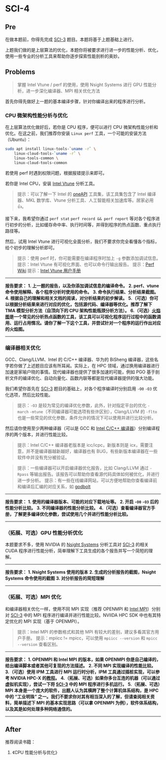 # SCI-4

## Pre

在做本题前，你得先完成 [SCI-3](./sci-3.md) 题目。本题将基于上题基础上进行。

上题我们做的是上层算法的优化，本题你将被要求进行进一步的性能分析、优化，使用一些专业的分析工具来帮助你逐步探索性能剖析的奥妙。

## Problems

> 掌握 Intel Vtune / perf 的使用，使用 Nsight Systems 进行 GPU 性能分析，进一步深化编译器、MPI 相关优化方法

首先你得先做好上一题的基本编译步骤，针对你编译出来的程序进行分析。

### CPU 微架构性能分析与优化

在上层算法优化做好后，若你是 CPU 程序，便可以进行 CPU 微架构性能分析和优化。在这之前，我们推荐你安装 `Linux perf` 工具，一个可能的安装方法（Ubuntu）：

```bash
sudo apt install linux-tools-`uname -r` \
    linux-cloud-tools-`uname -r` \
    linux-tools-common \
    linux-cloud-tools-common
```

若使用 perf 时遇到权限问题，根据报错提示来即可。

若你是 Intel CPU，安装 [Intel Vtune](https://www.intel.com/content/www/us/en/developer/tools/oneapi/vtune-profiler.html) 分析工具。

> 提示：可以了解一下 Intel 的 [oneAPI](https://www.intel.com/content/www/us/en/developer/articles/technical/oneapi-what-is-it.html#gs.0jr7t6) 工具集，该工具集包含了 Intel 编译器、MKL 数学库、Vtune 分析工具、人工智能相关加速库等。居家必用👍。

接下来，我希望你通过 `perf stat` `perf record && perf report` 等对各个程序进行初步的分析，比如缓存命中率、执行时间等，并得到程序的热点函数、重点执行路径等。

然后，试用 Intel Vtune 进行可视化全面分析，我们不要求你完全看懂各个指标，给个初步的理解分析即可。

> 提示：使用 perf 时，你可能需要在编译程序时加上 `-g` 参数添加调试信息。
> 提示：Intel Vtune 有可视化界面、也可以命令行输出报告。
> 提示：[Perf Wiki](https://perf.wiki.kernel.org/index.php/Main_Page)
> 提示：[Intel Vtune 用户手册](https://www.intel.com/content/www/us/en/docs/vtune-profiler/user-guide/2023-0/overview.html)

---

**报告要求：**
**1. 上一题的报告，以及你添加调试信息的编译命令。**
**2. perf、vtune 命令使用解释、各个程序分析时使用的命令。**
**3. 命令执行结果、分析结果截图。**
**4. 根据自己的理解和相关文档的阅读，对分析结果的初步解读。**
**5.（可选）你可以根据分析结果来进行对应的优化，包括源代码、编译器等优化。推荐了解下 TMA 模型分析方法（自顶向下的 CPU 架构性能瓶颈分析方法）。**
**6.（可选）[火焰图](https://github.com/brendangregg/FlameGraph)是一个常见的分析热点函数的工具，该工具可以可视化程序运行过程中的函数调用、运行占用情况。请你了解一下这个工具，并尝试针对一个程序的运行作出对应的火焰图。**

---

### 编译器相关优化

GCC、Clang/LLVM、Intel 的 C/C++ 编译器、华为的 BiSheng 编译器，这些名字若你做了上述题目应该有所耳闻。实际上，在 HPC 领域，通过换用编译器进行加速是家喻户晓的事情。现代编译器也提供了很多加速的可能，例如 PGO 基于剖析文件的编译优化、自动向量化、函数内联等都是现代编译器提供的强大功能。

我们希望你首先在 [SCI-3](./sci-3.md) 题目的基础上，对各个程序编译时分别启用 `-O0` `-O3` 优化选项，然后比较性能。

> 提示：`-O3` 是较为常见的编译优化参数，此外，针对指定平台的优化 `-march` `-mtune`（不同编译器可能选项有些许区别），Clang/LLVM 的 `-flto` 也是一些常见的优化参数，条件允许的情况下可以使用并进行比较分析。

然后请你使用至少两种编译器（可以是 GCC 和 [Intel C/C++ 编译器](https://www.intel.com/content/www/us/en/developer/tools/oneapi/dpc-compiler.html#gs.0jryeg)）分别编译程序的两个版本，并进行性能比较。

> 提示：Intel C/C++ 编译器老版本是 icc/icpc，新版本则是 icx，需要注意，并不是编译器越新越好，编译器也有 BUG，有些新版本编译器在一些软件中并没有充分被验证。

> 提示：一些编译器可以开启编译器优化报告，比如 Clang/LLVM 通过 `-Rpass` 等输出报告。该报告可以帮助你查看源代码具体如何被优化，并进行进一步分析。
> 提示：有一些在线编译网站，可以方便地帮助你查看编译前和编译后汇编的对应关系，如 [godbolt](https://godbolt.org/)

---

**报告要求：**
**1. 使用的编译器版本、可能的对应下载地址等。**
**2. 开启 `-O0` `-O3` 后的性能分析比较。**
**3. 不同编译器的性能分析比较。**
**4.（可选）查看编译器官方手册，了解更多编译优化参数，尝试使用几个并进行性能分析比较。**

---

### （拓展、可选）GPU 性能分析优化

本题要求不多，使用 NVIDIA 的 [Nsight Systems](https://developer.nvidia.com/nsight-systems) 分析工具对 [SCI-3](./sci-3.md) 的相关 CUDA 程序进行性能分析，简单理解下工具生成的各个报告并写一个简短的理解。

---

**报告要求：**
**1. Nsight Systems 使用的版本**
**2. 生成的分析报告的截图，Nsight Systems 命令使用的截图**
**3. 对分析报告的简短理解**

---

### （拓展、可选）MPI 优化

和编译器相关优化一样，使用不同 MPI 实现（推荐 OPENMPI 和 [Intel MPI](https://www.intel.com/content/www/us/en/developer/tools/oneapi/mpi-library.html)）分别对 [SCI-3](./sci-3.md) 中的 MPI 程序进行编译并进行性能比较。NVIIDA HPC SDK 中也有其特定优化的 MPI 实现（基于 OPENMPI）。

> 提示：Intel MPI 的参数格式和其他 MPI 有较大的差别，建议多看其官方用户手册。
> 提示：mpiicc != mpicc，可以使用 `mpiicc --version` 和 `mpicc --version` 查看区别。

---

**报告要求：**
**1. OPENMPI 和 Intel MPI 的版本，如果 OPENMPI 你是自己编译的，给出编译脚本或者其他可复现的方法描述。**
**2. 不同 MPI 实现编译的性能比较。**
**3.（可选）使用 IPM 工具进行 MPI 运行时分析，IPM 工具通过插桩实现，可以参考 NVIDIA HPC-X 的[教程](https://hpcadvisorycouncil.atlassian.net/wiki/spaces/HPCWORKS/pages/2910060545/Profiling+using+IPM+and+HPC-X)。**
**4.（拓展、可选）如果你多台互连的机器（可以通过虚拟机实现），尝试一下将 [SCI-3](./sci-3.md) 中的 MPI 程序进行多机运行。**
**5.（拓展、可选）MPI 本身是一个庞大的软件，出题人认为其横跨了整个计算机体系结构，是 HPC 中的 “工业明珠” 之一。我们不要求你对其有相当深入的了解，但请查阅相关资料，简单描述下 MPI 的基本实现思路（可以拿 OPENMPI 为例），软件体系结构，以及其是如何处理多种网络通信的。**

---

## After

推荐阅读书籍：

1. 《CPU 性能分析与优化》